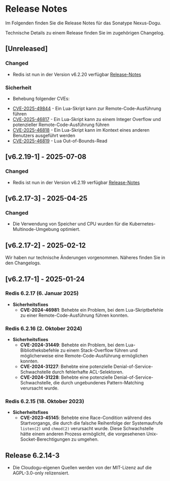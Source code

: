 # Release Notes

Im Folgenden finden Sie die Release Notes für das Sonatype Nexus-Dogu. 

Technische Details zu einem Release finden Sie im zugehörigen Changelog.

## [Unreleased]
### Changed 
- Redis ist nun in der Version v6.2.20 verfügbar [Release-Notes](https://github.com/redis/redis/releases/tag/6.2.20)
### Sicherheit
- Behebung folgender CVEs:
* [CVE-2025-49844](https://nvd.nist.gov/vuln/detail/CVE-2025-49844) - Ein Lua-Skript kann zur Remote-Code-Ausführung führen  
* [CVE-2025-46817](https://nvd.nist.gov/vuln/detail/CVE-2025-46817) - Ein Lua-Skript kann zu einem Integer Overflow und potenzieller Remote-Code-Ausführung führen  
* [CVE-2025-46818](https://www.wiz.io/vulnerability-database/cve/cve-2025-46818) - Ein Lua-Skript kann im Kontext eines anderen Benutzers ausgeführt werden  
* [CVE-2025-46819](https://nvd.nist.gov/vuln/detail/CVE-2025-46819) - Lua Out-of-Bounds-Read  

## [v6.2.19-1] - 2025-07-08
### Changed 
- Redis ist nun in der Version v6.2.19 verfügbar [Release-Notes](https://github.com/redis/redis/releases/tag/6.2.19)

## [v6.2.17-3] - 2025-04-25
### Changed
- Die Verwendung von Speicher und CPU wurden für die Kubernetes-Multinode-Umgebung optimiert.

## [v6.2.17-2] - 2025-02-12
Wir haben nur technische Änderungen vorgenommen. Näheres finden Sie in den Changelogs.

## [v6.2.17-1] - 2025-01-24

### Redis 6.2.17 (6. Januar 2025)
- **Sicherheitsfixes**
  - **CVE-2024-46981**: Behebte ein Problem, bei dem Lua-Skriptbefehle zu einer Remote-Code-Ausführung führen konnten.

### Redis 6.2.16 (2. Oktober 2024)
- **Sicherheitsfixes**
  - **CVE-2024-31449**: Behebte ein Problem, bei dem Lua-Bibliotheksbefehle zu einem Stack-Overflow führen und möglicherweise eine Remote-Code-Ausführung ermöglichen konnten.
  - **CVE-2024-31227**: Behebte eine potenzielle Denial-of-Service-Schwachstelle durch fehlerhafte ACL-Selektoren.
  - **CVE-2024-31228**: Behebte eine potenzielle Denial-of-Service-Schwachstelle, die durch ungebundenes Pattern-Matching verursacht wurde.

### Redis 6.2.15 (18. Oktober 2023)
- **Sicherheitsfixes**
  - **CVE-2023-45145**: Behebte eine Race-Condition während des Startvorgangs, die durch die falsche Reihenfolge der Systemaufrufe `listen(2)` und `chmod(2)` verursacht wurde. Diese Schwachstelle hätte einem anderen Prozess ermöglicht, die vorgesehenen Unix-Socket-Berechtigungen zu umgehen.

## Release 6.2.14-3

- Die Cloudogu-eigenen Quellen werden von der MIT-Lizenz auf die AGPL-3.0-only relizensiert.
